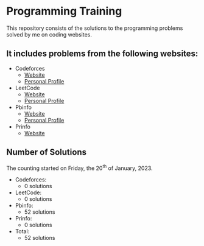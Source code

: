 # Programming Training

This repository consists of the solutions to the programming problems solved by me on coding websites.

## It includes problems from the following websites:

- Codeforces
  - [Website](https://codeforces.com/)
  - [Personal Profile](https://codeforces.com/profile/TudorGalatan)
- LeetCode
  - [Website](https://leetcode.com/)
  - [Personal Profile](https://leetcode.com/TudorGalatan/)
- Pbinfo
  - [Website](https://www.pbinfo.ro/)
  - [Personal Profile](https://www.pbinfo.ro/profil/tudorgalatan)
- Prinfo
  - [Website](https://probleme.programarecurabdare.ro/)

## Number of Solutions

The counting started on Friday, the 20<sup>th</sup> of January, 2023.

- Codeforces:
  - 0 solutions
- LeetCode:
  - 0 solutions
- Pbinfo:
  - 52 solutions
- Prinfo:
  - 0 solutions
- Total:
  - 52 solutions